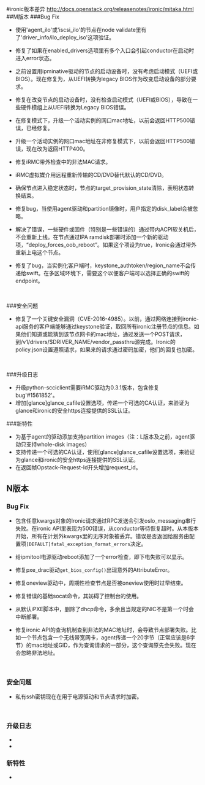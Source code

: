 #ironic版本差异
http://docs.openstack.org/releasenotes/ironic/mitaka.html
##M版本
###Bug Fix
- 使用'agent_ilo'或'iscsi_ilo'的节点在node validate里有了'driver_info/ilo_deploy_iso'这项验证。

- 修复了如果在enabled_drivers选项里有多个入口会引起conductor在启动时进入error状态。

- 之前设置用ipminative驱动的节点的启动设备时，没有考虑启动模式（UEFI或BIOS）。现在修复为，从UEFI转换为legacy BIOS作为改变启动设备的部分要求。

- 修复在改变节点的启动设备时，没有检查启动模式（UEFI或BIOS），导致在一些硬件模组上从UEFI转换为Legacy BIOS错误。

- 在修复模式下，升级一个活动实例的网口mac地址，以前会返回HTTP500错误，已经修复。

- 升级一个活动实例的网口mac地址在非修复模式下，以前会返回HTTP500错误，现在改为返回HTTP400。

- 修复iRMC带外检查中的非法MAC请求。

- iRMC虚拟媒介用远程重新传输的CD/DVD替代默认的CD/DVD。

- 确保节点进入稳定状态时，节点的target_provision_state清除，表明状态转换结束。

- 修复bug，当使用agent驱动和partition镜像时，用户指定的disk_label会被忽略。

- 解决了错误，一些硬件或固件（特别是一些错误的）通过带内ACPI软关机后，不会重新上线。在节点通过IPA ramdisk部署时添加一个新的驱动项，“deploy_forces_oob_reboot”。如果这个项设为true，Ironic会通过带外重新上电这个节点。

- 修复了bug，当实例化客户端时，keystone_authtoken/region_name不会传递给swift。在多区域环境下，需要这个以便客户端可以选择正确的swift的endpoint。

  ​

###安全问题
- 修复了一个关键安全漏洞（CVE-2016-4985）。以前，通过网络连接到ironic-api服务的客户端能够通过keystone验证，取回所有ironic注册节点的信息。如果他们知道或能猜到该节点网卡的mac地址，通过发送一个POST请求，到/v1/drivers/$DRIVER_NAME/vendor_passthru源完成。Ironic的policy.json设置遵照请求，如果来的请求通过密码加密，他们的回复也加密。

  ​


###升级日志
- 升级python-scciclient需要iRMC驱动为0.3.1版本，包含修复bug'#1561852'。
- 增加[glance]glance_cafile设置选项，传递一个可选的CA认证，来验证为glance和ironic的安全https连接提供的SSL认证。

###新特性
- 为基于agent的驱动添加支持partition images（注：L版本及之前，agent驱动只支持whole-disk images）
- 支持传递一个可选的CA认证，使用[glance]glance_cafile设置选项，来验证为glance和ironic的安全https连接提供的SSL认证。
- 在返回帧Opstack-Request-Id开头增加request_id。


## N版本

### Bug Fix

- 包含任意kwargs对象的Ironic请求通过RPC发送会引发oslo_messaging串行失败。在ironic API里表现为500错误，从conductor等待恢复超时。从本版本开始，所有在计划外kwargs里的无序对象被丢弃。错误是否返回给服务由配置项`[DEFAULT]fatal_exception_format_errors`决定。

- 给ipmitool电源驱动reboot添加了一个error检查，即下电失败可以显示。

- 修复pxe_drac驱动`get_bios_config()`出现意外的AttributeError。

- 修复oneview驱动中，周期性检查节点是否被oneview使用时过早结束。

- 修复错误的基础socat命令，其妨碍了控制台的使用。

- 从默认iPXE脚本中，删除了dhcp命令，多余且当规定的NIC不是第一个时会中断部署。

- ​修复ironic API的查询机制查到非法的MAC地址时，会导致节点部署失败。比如一个节点包含一个无线带宽网卡，agent传递一个20字节（正常应该是6字节）的mac地址或GID，作为查询请求的一部分，这个查询原先会失败。现在会忽略非法地址。

  ​

### 安全问题

- 私有ssh密钥现在在用于电源驱动和节点请求时加密。

  ​

### 升级日志

- ​
- ​

### 新特性

- ​







